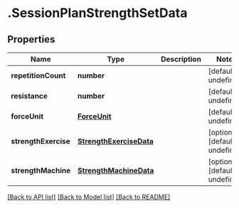 # .SessionPlanStrengthSetData

## Properties

Name | Type | Description | Notes
------------ | ------------- | ------------- | -------------
**repetitionCount** | **number** |  | [default to undefined]
**resistance** | **number** |  | [default to undefined]
**forceUnit** | [**ForceUnit**](ForceUnit.md) |  | [default to undefined]
**strengthExercise** | [**StrengthExerciseData**](StrengthExerciseData.md) |  | [optional] [default to undefined]
**strengthMachine** | [**StrengthMachineData**](StrengthMachineData.md) |  | [optional] [default to undefined]


[[Back to API list]](../README.md#documentation-for-api-endpoints) [[Back to Model list]](../README.md#documentation-for-models) [[Back to README]](../README.md)
